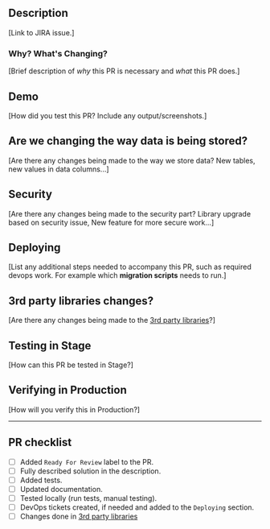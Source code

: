 ## Description

[Link to JIRA issue.]

### Why? What's Changing?

[Brief description of _why_ this PR is necessary and _what_ this PR does.]

## Demo

[How did you test this PR? Include any output/screenshots.]

## Are we changing the way data is being stored?

[Are there any changes being made to the way we store data? New tables, new values in data columns...]

## Security

[Are there any changes being made to the security part? Library upgrade based on security issue, New feature for more secure work...]

## Deploying

[List any additional steps needed to accompany this PR, such as required devops work.
For example which **migration scripts** needs to run.]

## 3rd party libraries changes?

[Are there any changes being made to the [3rd party libraries](https://kaseya.atlassian.net/wiki/spaces/SPAN/pages/22446329/3rd+party+libraries)?]

## Testing in Stage

[How can this PR be tested in Stage?]

## Verifying in Production

[How will you verify this in Production?]

----

## PR checklist

- [ ] Added `Ready For Review` label to the PR.
- [ ] Fully described solution in the description.
- [ ] Added tests.
- [ ] Updated documentation.
- [ ] Tested locally (run tests, manual testing).
- [ ] DevOps tickets created, if needed and added to the `Deploying` section.
- [ ] Changes done in [3rd party libraries](https://kaseya.atlassian.net/wiki/spaces/SPAN/pages/22446329/3rd+party+libraries)
